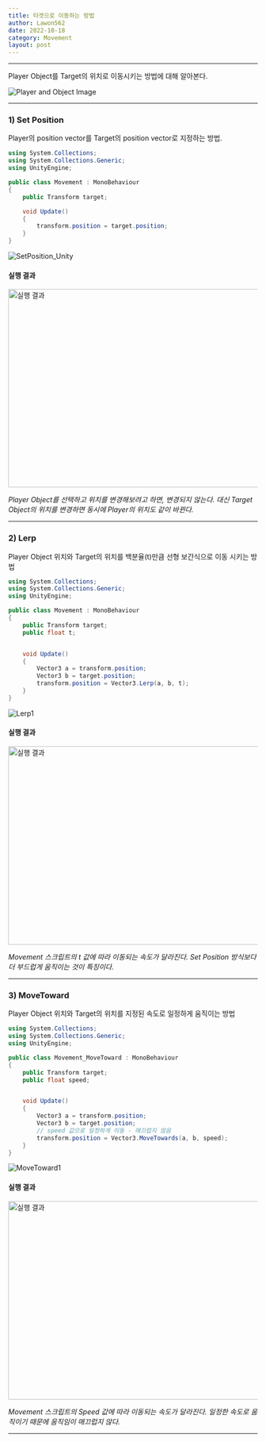 ```yaml
---
title: 타겟으로 이동하는 방법
author: Lawon562
date: 2022-10-18
category: Movement
layout: post
---
```


<hr/>

<p>Player Object를 Target의 위치로 이동시키는 방법에 대해 알아본다.</p>

![Player and Object Image](../assets/Movement/MoveToTarget/Title.png)

<hr/>

### 1) Set Position


<p>Player의 position vector를 Target의 position vector로 지정하는 방법.</p>

```c#
using System.Collections;
using System.Collections.Generic;
using UnityEngine;

public class Movement : MonoBehaviour
{
    public Transform target;

    void Update()
    {
        transform.position = target.position;
    }
}
```

![SetPosition_Unity](../assets/Movement/MoveToTarget/SetPosition1.png)

#### 실행 결과

<img src="../assets/Movement/MoveToTarget/SetPosition_result.gif" width="800px" height="400px" title="실행 결과" alt="실행 결과"/>

*Player Object를 선택하고 위치를 변경해보려고 하면, 변경되지 않는다. 대신 Target Object의 위치를 변경하면 동시에 Player의 위치도 같이 바뀐다.*
<hr/>


### 2) Lerp

<p>Player Object 위치와 Target의 위치를 백분율(t)만큼 선형 보간식으로 이동 시키는 방법</p>


```c#
using System.Collections;
using System.Collections.Generic;
using UnityEngine;

public class Movement : MonoBehaviour
{
    public Transform target;
    public float t;


    void Update()
    {
        Vector3 a = transform.position;
        Vector3 b = target.position;
        transform.position = Vector3.Lerp(a, b, t);
    }
}
```

![Lerp1](../assets/Movement/MoveToTarget/Lerp1.png)


#### 실행 결과

<img src="../assets/Movement/MoveToTarget/Lerp_result.gif" width="800px" height="400px" title="실행 결과" alt="실행 결과"/>

*Movement 스크립트의 t 값에 따라 이동되는 속도가 달라진다. Set Position 방식보다 더 부드럽게 움직이는 것이 특징이다.*
<hr/>



### 3) MoveToward

<p>Player Object 위치와 Target의 위치를 지정된 속도로 일정하게 움직이는 방법</p>


```c#
using System.Collections;
using System.Collections.Generic;
using UnityEngine;

public class Movement_MoveToward : MonoBehaviour
{
    public Transform target;
    public float speed;


    void Update()
    {
        Vector3 a = transform.position;
        Vector3 b = target.position;
        // speed 값으로 일정하게 이동 - 매끄럽지 않음
        transform.position = Vector3.MoveTowards(a, b, speed);
    }
}
```

![MoveToward1](../assets/Movement/MoveToTarget/Lerp1.png)


#### 실행 결과

<img src="../assets/Movement/MoveToTarget/Lerp_result.gif" width="800px" height="400px" title="실행 결과" alt="실행 결과"/>

*Movement 스크립트의 Speed 값에 따라 이동되는 속도가 달라진다. 일정한 속도로 움직이기 때문에 움직임이 매끄럽지 않다.*
<hr/>